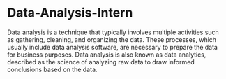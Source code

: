 # Data-Analysis-Intern
Data analysis is a technique that typically involves multiple activities such as gathering, cleaning, and organizing the data. These processes, which usually include data analysis software, are necessary to prepare the data for business purposes. Data analysis is also known as data analytics, described as the science of analyzing raw data to draw informed conclusions based on the data.
